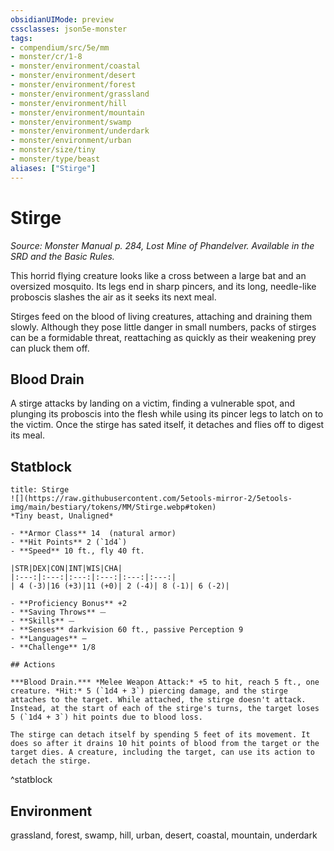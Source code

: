 ```yaml
---
obsidianUIMode: preview
cssclasses: json5e-monster
tags:
- compendium/src/5e/mm
- monster/cr/1-8
- monster/environment/coastal
- monster/environment/desert
- monster/environment/forest
- monster/environment/grassland
- monster/environment/hill
- monster/environment/mountain
- monster/environment/swamp
- monster/environment/underdark
- monster/environment/urban
- monster/size/tiny
- monster/type/beast
aliases: ["Stirge"]
---
```

# Stirge
*Source: Monster Manual p. 284, Lost Mine of Phandelver. Available in the SRD and the Basic Rules.*  

This horrid flying creature looks like a cross between a large bat and an oversized mosquito. Its legs end in sharp pincers, and its long, needle-like proboscis slashes the air as it seeks its next meal.

Stirges feed on the blood of living creatures, attaching and draining them slowly. Although they pose little danger in small numbers, packs of stirges can be a formidable threat, reattaching as quickly as their weakening prey can pluck them off.

## Blood Drain

A stirge attacks by landing on a victim, finding a vulnerable spot, and plunging its proboscis into the flesh while using its pincer legs to latch on to the victim. Once the stirge has sated itself, it detaches and flies off to digest its meal.

## Statblock

```ad-statblock
title: Stirge
![](https://raw.githubusercontent.com/5etools-mirror-2/5etools-img/main/bestiary/tokens/MM/Stirge.webp#token)
*Tiny beast, Unaligned*

- **Armor Class** 14  (natural armor)
- **Hit Points** 2 (`1d4`)
- **Speed** 10 ft., fly 40 ft.

|STR|DEX|CON|INT|WIS|CHA|
|:---:|:---:|:---:|:---:|:---:|:---:|
| 4 (-3)|16 (+3)|11 (+0)| 2 (-4)| 8 (-1)| 6 (-2)|

- **Proficiency Bonus** +2
- **Saving Throws** ⏤
- **Skills** ⏤
- **Senses** darkvision 60 ft., passive Perception 9
- **Languages** —
- **Challenge** 1/8

## Actions

***Blood Drain.*** *Melee Weapon Attack:* +5 to hit, reach 5 ft., one creature. *Hit:* 5 (`1d4 + 3`) piercing damage, and the stirge attaches to the target. While attached, the stirge doesn't attack. Instead, at the start of each of the stirge's turns, the target loses 5 (`1d4 + 3`) hit points due to blood loss.

The stirge can detach itself by spending 5 feet of its movement. It does so after it drains 10 hit points of blood from the target or the target dies. A creature, including the target, can use its action to detach the stirge.
```
^statblock

## Environment

grassland, forest, swamp, hill, urban, desert, coastal, mountain, underdark